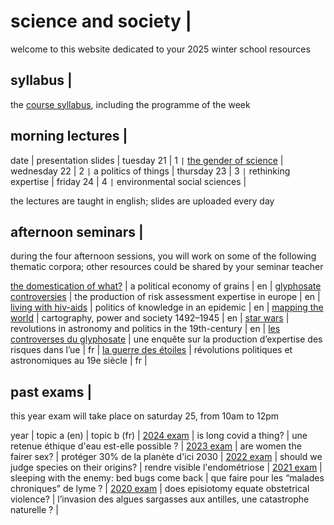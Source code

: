 # science and society |

welcome to this website dedicated to your 2025 winter school resources

## syllabus |

the [course syllabus](/resources/science-and-society-syllabus.pdf), including the programme of the week

## morning lectures |

date | presentation slides |
tuesday 21 | 1 `|` [the gender of science](/resources/1-the-gender-of-science.pdf) |
wednesday 22 | 2 `|` a politics of things |
thursday 23 | 3 `|` rethinking expertise |
friday 24 | 4 `|` environmental social sciences |

the lectures are taught in english; slides are uploaded every day

## afternoon seminars |

during the four afternoon sessions, you will work on some of the following thematic corpora; other resources could be shared by your seminar teacher

[the domestication of what?](/resources/science-and-society-grains-en.pdf) | a political economy of grains | en |
[glyphosate controversies](/resources/science-and-society-glyphosate-en.pdf) | the production of risk assessment expertise in europe | en |
[living with hiv-aids](/resources/science-and-society-aids-en.pdf) | politics of knowledge in an epidemic | en |
[mapping the world](/resources/science-and-society-maps-en.pdf) | cartography, power and society 1492–1945 | en |
[star wars](/resources/science-and-society-star-wars-en.pdf) | revolutions in astronomy and politics in the 19th-century | en |
[les controverses du glyphosate](/resources/science-and-society-glyphosate-fr.pdf) | une enquête sur la production d’expertise des risques dans l’ue | fr |
[la guerre des étoiles](/resources/science-and-society-star-wars-fr.pdf) | révolutions politiques et astronomiques au 19e siècle | fr |

## past exams |

this year exam will take place on saturday 25, from 10am to 12pm

year | topic a (en) | topic b (fr) |
[2024 exam](/resources/2024-science-and-society-exam.pdf) | is long covid a thing? | une retenue éthique d'eau est-elle possible ? |
[2023 exam](/resources/2023-science-and-society-exam.pdf) | are women the fairer sex? | protéger 30% de la planète d'ici 2030 |
[2022 exam](/resources/2022-science-and-society-exam.pdf) | should we judge species on their origins? | rendre visible l'endométriose |
[2021 exam](/resources/2021-science-and-society-exam.pdf) | sleeping with the enemy: bed bugs come back | que faire pour les “malades chroniques” de lyme ? |
[2020 exam](/resources/2020-science-and-society-exam.pdf) | does episiotomy equate obstetrical violence? | l’invasion des algues sargasses aux antilles, une catastrophe naturelle ? |

